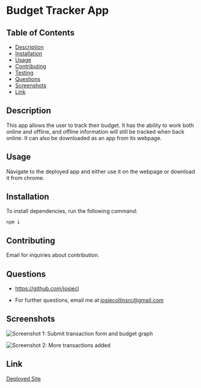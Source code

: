 # Budget Tracker App

## Table of Contents
* [Description](#description)
* [Installation](#installation)
* [Usage](#usage)
* [Contributing](#contributing)
* [Testing](#testing)
* [Questions](#questions)
* [Screenshots](#screenshots)
* [Link](#link)

## Description
This app allows the user to track their budget. It has the ability to work both online and offline, and offline information will still be tracked when back online. It can also be downloaded as an app from its webpage.

## Usage
Navigate to the deployed app and either use it on the webpage or download it from chrome.

## Installation
To install dependencies, run the following command: 
```
npm i
```
## Contributing
Email for inquiries about contribution.

## Questions
* https://github.com/josiecl

* For further questions, email me at josiecollinsrc@gmail.com

## Screenshots
![Screenshot 1: Submit transaction form and budget graph](https://user-images.githubusercontent.com/74507818/116483929-b0f92c00-a84d-11eb-8d36-d40fa62da7b2.PNG)

![Screenshot 2: More transactions added](https://user-images.githubusercontent.com/74507818/116483931-b191c280-a84d-11eb-89eb-01247aa0ce5b.PNG)

## Link
[Deployed Site]()